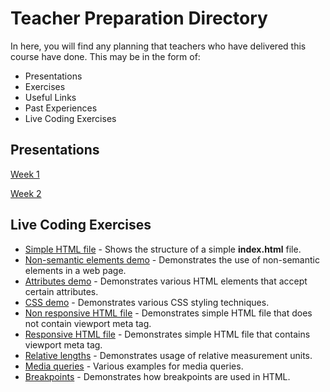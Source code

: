 # Teacher Preparation Directory

In here, you will find any planning that teachers who have delivered this course have done. This may be in the form of:

* Presentations
* Exercises
* Useful Links
* Past Experiences
* Live Coding Exercises

## Presentations

[Week 1](Week%201/Slides.pdf)

[Week 2](Week%202/Slides.pdf)

## Live Coding Exercises

* [Simple HTML file](Week%201/examples/simple.html) - Shows the structure of a simple **index.html** file.
* [Non-semantic elements demo](Week%201/examples/elements.html) - Demonstrates the use of non-semantic elements in a web page.
* [Attributes demo](Week%201/examples/attributes.html) - Demonstrates various HTML elements that accept certain attributes.
* [CSS demo](Week%201/examples/index.html) - Demonstrates various CSS styling techniques.
* [Non responsive HTML file](Week%202/examples/index.html) - Demonstrates simple HTML file that does not contain viewport meta tag.
* [Responsive HTML file](Week%202/examples/index-viewport.html) - Demonstrates simple HTML file that contains viewport meta tag.
* [Relative lengths](Week%202/examples/relative-lengths.html) - Demonstrates usage of relative measurement units.
* [Media queries](Week%202/examples/media-queries.html) - Various examples for media queries.
* [Breakpoints](Week%202/examples/breakpoints.html) - Demonstrates how breakpoints are used in HTML.
